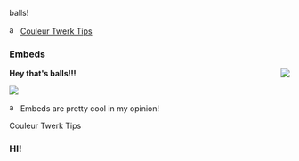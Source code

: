balls!

<img class='author' src="https://cdn.discordapp.com/guilds/774315187183288411/users/352830597778898944/avatars/3d6b27178de8eb2502b966923d41124d.webp" alt="author" width="16"/> [Couleur Twerk Tips](https://couleur.tech)
### Embeds

<img align="right" src="https://message.style/logo128.png" />


**Hey that's balls!!!**

![](https://message.style/logo128.png)

<img class='footer_icon' src="https://media.discordapp.net/attachments/642834683188740119/1069364390563946587/content.gif" alt="author" width="16"/> Embeds are pretty cool in my opinion!

Couleur Twerk Tips
### HI!


